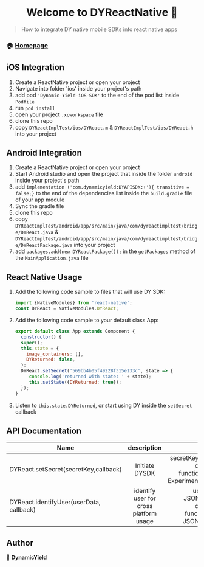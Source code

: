 <h1 align="center">Welcome to DYReactNative 👋</h1>
<p>
</p>

> How to integrate DY native mobile SDKs into react native apps

### 🏠 [Homepage](https://www.dynamicyield.com)

## iOS Integration

1. Create a ReactNative project or open your project
1. Navigate into folder 'ios' inside your project's path
1. add pod ```'Dynamic-Yield-iOS-SDK'``` to the end of the pod list inside ```Podfile```
1. run ```pod install```
1. open your project ```.xcworkspace``` file
1. clone this repo
1. copy ```DYReactImplTest/ios/DYReact.m``` & ```DYReactImplTest/ios/DYReact.h``` into your project


## Android Integration

1. Create a ReactNative project or open your project
1. Start Android studio and open the project that inside the folder
```android``` inside your project's path
1. add ```implementation ('com.dynamicyield:DYAPISDK:+'){ transitive = false;}```
to the end of the dependencies list inside the ```build.gradle``` file of your app module
1. Sync the gradle file
1. clone this repo
1. copy ```DYReactImplTest/android/app/src/main/java/com/dyreactimpltest/bridge/DYReact.java``` & ```DYReactImplTest/android/app/src/main/java/com/dyreactimpltest/bridge/DYReactPackage.java``` into your project
1. add ```packages.add(new DYReactPackage());``` in the ```getPackages``` method of the ```MainApplication.java``` file 


## React Native Usage


1. Add the following code sample to files that will use DY SDK:
      ```js
      import {NativeModules} from 'react-native';
      const DYReact = NativeModules.DYReact;
      ```
2. Add the following code sample to your default class App:
      ```js
      export default class App extends Component {
        constructor() {
        super();
        this.state = {
          image_containers: [],
          DYReturned: false,
        };
        DYReact.setSecret('569bb4b05f49228f315e133c', state => {
           console.log('returned with state: ' + state);
           this.setState({DYReturned: true});
        });
      }
      ```
3. Listen to ```this.state.DYReturned```, or start using DY inside the ```setSecret``` callback


## API Documentation


| Name        | description           | Params  |
| ------------- |:-------------:| -----:|
| DYReact.setSecret(secretKey,callback)      | Initiate DYSDK | secretKey: String, callback: function(state: ExperimentsState) |
| DYReact.identifyUser(userData, callback)      | identify user for cross platform usage | userData: JSONObject, callback: function(err: JSONObject) |



## Author

👤 **DynamicYield**
